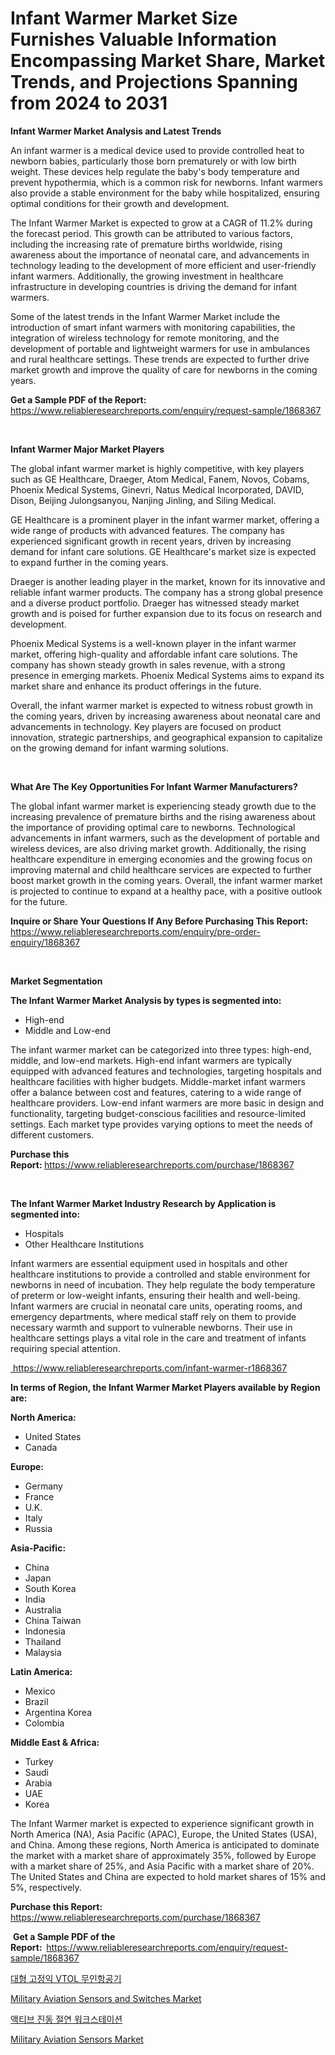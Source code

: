 <p><h1>Infant Warmer Market Size Furnishes Valuable Information Encompassing Market Share, Market Trends, and Projections Spanning from 2024 to 2031</h1></p><p><strong>Infant Warmer Market Analysis and Latest Trends</strong></p>
<p><p>An infant warmer is a medical device used to provide controlled heat to newborn babies, particularly those born prematurely or with low birth weight. These devices help regulate the baby's body temperature and prevent hypothermia, which is a common risk for newborns. Infant warmers also provide a stable environment for the baby while hospitalized, ensuring optimal conditions for their growth and development.</p><p>The Infant Warmer Market is expected to grow at a CAGR of 11.2% during the forecast period. This growth can be attributed to various factors, including the increasing rate of premature births worldwide, rising awareness about the importance of neonatal care, and advancements in technology leading to the development of more efficient and user-friendly infant warmers. Additionally, the growing investment in healthcare infrastructure in developing countries is driving the demand for infant warmers.</p><p>Some of the latest trends in the Infant Warmer Market include the introduction of smart infant warmers with monitoring capabilities, the integration of wireless technology for remote monitoring, and the development of portable and lightweight warmers for use in ambulances and rural healthcare settings. These trends are expected to further drive market growth and improve the quality of care for newborns in the coming years.</p></p>
<p><strong>Get a Sample PDF of the Report:&nbsp;</strong> <a href="https://www.reliableresearchreports.com/enquiry/request-sample/1868367">https://www.reliableresearchreports.com/enquiry/request-sample/1868367</a></p>
<p>&nbsp;</p>
<p><strong>Infant Warmer Major Market Players</strong></p>
<p><p>The global infant warmer market is highly competitive, with key players such as GE Healthcare, Draeger, Atom Medical, Fanem, Novos, Cobams, Phoenix Medical Systems, Ginevri, Natus Medical Incorporated, DAVID, Dison, Beijing Julongsanyou, Nanjing Jinling, and Siling Medical. </p><p>GE Healthcare is a prominent player in the infant warmer market, offering a wide range of products with advanced features. The company has experienced significant growth in recent years, driven by increasing demand for infant care solutions. GE Healthcare's market size is expected to expand further in the coming years.</p><p>Draeger is another leading player in the market, known for its innovative and reliable infant warmer products. The company has a strong global presence and a diverse product portfolio. Draeger has witnessed steady market growth and is poised for further expansion due to its focus on research and development.</p><p>Phoenix Medical Systems is a well-known player in the infant warmer market, offering high-quality and affordable infant care solutions. The company has shown steady growth in sales revenue, with a strong presence in emerging markets. Phoenix Medical Systems aims to expand its market share and enhance its product offerings in the future.</p><p>Overall, the infant warmer market is expected to witness robust growth in the coming years, driven by increasing awareness about neonatal care and advancements in technology. Key players are focused on product innovation, strategic partnerships, and geographical expansion to capitalize on the growing demand for infant warming solutions.</p></p>
<p>&nbsp;</p>
<p><strong>What Are The Key Opportunities For Infant Warmer Manufacturers?</strong></p>
<p><p>The global infant warmer market is experiencing steady growth due to the increasing prevalence of premature births and the rising awareness about the importance of providing optimal care to newborns. Technological advancements in infant warmers, such as the development of portable and wireless devices, are also driving market growth. Additionally, the rising healthcare expenditure in emerging economies and the growing focus on improving maternal and child healthcare services are expected to further boost market growth in the coming years. Overall, the infant warmer market is projected to continue to expand at a healthy pace, with a positive outlook for the future.</p></p>
<p><strong>Inquire or Share Your Questions If Any Before Purchasing This Report:</strong> <a href="https://www.reliableresearchreports.com/enquiry/pre-order-enquiry/1868367">https://www.reliableresearchreports.com/enquiry/pre-order-enquiry/1868367</a></p>
<p>&nbsp;</p>
<p><strong>Market Segmentation</strong></p>
<p><strong>The Infant Warmer Market Analysis by types is segmented into:</strong></p>
<p><ul><li>High-end</li><li>Middle and Low-end</li></ul></p>
<p><p>The infant warmer market can be categorized into three types: high-end, middle, and low-end markets. High-end infant warmers are typically equipped with advanced features and technologies, targeting hospitals and healthcare facilities with higher budgets. Middle-market infant warmers offer a balance between cost and features, catering to a wide range of healthcare providers. Low-end infant warmers are more basic in design and functionality, targeting budget-conscious facilities and resource-limited settings. Each market type provides varying options to meet the needs of different customers.</p></p>
<p><strong>Purchase this Report:&nbsp;</strong><a href="https://www.reliableresearchreports.com/purchase/1868367">https://www.reliableresearchreports.com/purchase/1868367</a></p>
<p>&nbsp;</p>
<p><strong>The Infant Warmer Market Industry Research by Application is segmented into:</strong></p>
<p><ul><li>Hospitals</li><li>Other Healthcare Institutions</li></ul></p>
<p><p>Infant warmers are essential equipment used in hospitals and other healthcare institutions to provide a controlled and stable environment for newborns in need of incubation. They help regulate the body temperature of preterm or low-weight infants, ensuring their health and well-being. Infant warmers are crucial in neonatal care units, operating rooms, and emergency departments, where medical staff rely on them to provide necessary warmth and support to vulnerable newborns. Their use in healthcare settings plays a vital role in the care and treatment of infants requiring special attention.</p></p>
<p><a href="https://www.reliableresearchreports.com/infant-warmer-r1868367">&nbsp;https://www.reliableresearchreports.com/infant-warmer-r1868367</a></p>
<p><strong>In terms of Region, the Infant Warmer Market Players available by Region are:</strong></p>
<p>
    <p> <strong> North America: </strong>
        <ul>
            <li>United States</li>
            <li>Canada</li>
        </ul>
        </p> 
    <p> <strong> Europe: </strong>
        <ul>
            <li>Germany</li>
            <li>France</li>
            <li>U.K.</li>
            <li>Italy</li>
            <li>Russia</li>
        </ul>
        </p> 
    <p> <strong> Asia-Pacific: </strong>
        <ul>
            <li>China</li>
            <li>Japan</li>
            <li>South Korea</li>
            <li>India</li>
            <li>Australia</li>
            <li>China Taiwan</li>
            <li>Indonesia</li>
            <li>Thailand</li>
            <li>Malaysia</li>
        </ul>
        </p> 
    <p> <strong> Latin America: </strong>
        <ul>
            <li>Mexico</li>
            <li>Brazil</li>
            <li>Argentina Korea</li>
            <li>Colombia</li>
        </ul>
        </p> 
    <p> <strong> Middle East & Africa: </strong>
        <ul>
            <li>Turkey</li>
            <li>Saudi</li>
            <li>Arabia</li>
            <li>UAE</li>
            <li>Korea</li>
        </ul>
    </p>
    </p>
<p><p>The Infant Warmer market is expected to experience significant growth in North America (NA), Asia Pacific (APAC), Europe, the United States (USA), and China. Among these regions, North America is anticipated to dominate the market with a market share of approximately 35%, followed by Europe with a market share of 25%, and Asia Pacific with a market share of 20%. The United States and China are expected to hold market shares of 15% and 5%, respectively.</p></p>
<p><strong>Purchase this Report: </strong><a href="https://www.reliableresearchreports.com/purchase/1868367">https://www.reliableresearchreports.com/purchase/1868367</a></p>
<p>&nbsp;<strong>Get a Sample PDF of the Report:&nbsp;&nbsp;</strong><a href="https://www.reliableresearchreports.com/enquiry/request-sample/1868367">https://www.reliableresearchreports.com/enquiry/request-sample/1868367</a></p>
<p><strong></strong></p>
<p><p><a href="https://github.com/AidenReinger/Market-Research-Report-List-1/blob/main/9627479180265.md">대형 고정익 VTOL 무인항공기</a></p><p><a href="https://github.com/Whitneyboyettebo9kiw7yr13/Market-Research-Report-List-3/blob/main/military-aviation-sensors-and-switches-market.md">Military Aviation Sensors and Switches Market</a></p><p><a href="https://github.com/gambitz1998/Market-Research-Report-List-1/blob/main/6188598180266.md">액티브 진동 절연 워크스테이션</a></p><p><a href="https://github.com/JeanneSawayn2023/Market-Research-Report-List-1/blob/main/military-aviation-sensors-market.md">Military Aviation Sensors Market</a></p></p>